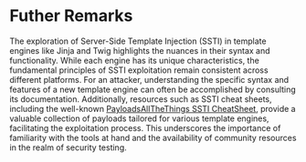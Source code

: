 # Futher Remarks

The exploration of Server-Side Template Injection (SSTI) in template engines like Jinja and Twig highlights the nuances in their syntax and functionality. While each engine has its unique characteristics, the fundamental principles of SSTI exploitation remain consistent across different platforms. For an attacker, understanding the specific syntax and features of a new template engine can often be accomplished by consulting its documentation. Additionally, resources such as SSTI cheat sheets, including the well-known [PayloadsAllTheThings SSTI CheatSheet](https://github.com/swisskyrepo/PayloadsAllTheThings/blob/master/Server%20Side%20Template%20Injection/README.md), provide a valuable collection of payloads tailored for various template engines, facilitating the exploitation process. This underscores the importance of familiarity with the tools at hand and the availability of community resources in the realm of security testing.
